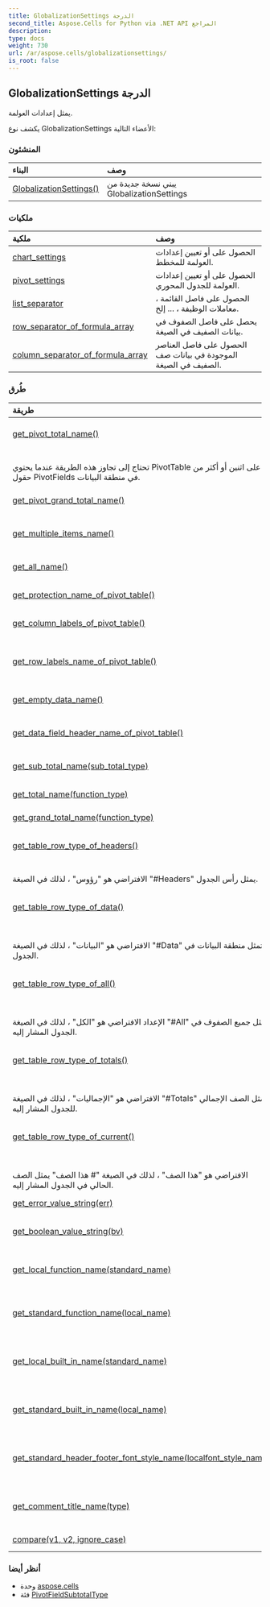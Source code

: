 ```yaml
---
title: GlobalizationSettings الدرجة
second_title: Aspose.Cells for Python via .NET API المراجع
description:
type: docs
weight: 730
url: /ar/aspose.cells/globalizationsettings/
is_root: false
---
```

##  GlobalizationSettings الدرجة
يمثل إعدادات العولمة.



يكشف نوع GlobalizationSettings الأعضاء التالية:

###  المنشئون
| البناء| وصف|
| :- | :- |
| [GlobalizationSettings()](/cells/python-net/ar/aspose.cells/globalizationsettings/__init__/#) | يبني نسخة جديدة من GlobalizationSettings|


###  ملكيات
| ملكية| وصف|
| :- | :- |
| [chart_settings](/cells/python-net/ar/aspose.cells/globalizationsettings/chart_settings) | الحصول على أو تعيين إعدادات العولمة للمخطط.|
| [pivot_settings](/cells/python-net/ar/aspose.cells/globalizationsettings/pivot_settings) | الحصول على أو تعيين إعدادات العولمة للجدول المحوري.|
| [list_separator](/cells/python-net/ar/aspose.cells/globalizationsettings/list_separator) | الحصول على فاصل القائمة ، معاملات الوظيفة ، ... إلخ.|
| [row_separator_of_formula_array](/cells/python-net/ar/aspose.cells/globalizationsettings/row_separator_of_formula_array) | يحصل على فاصل الصفوف في بيانات الصفيف في الصيغة.|
| [column_separator_of_formula_array](/cells/python-net/ar/aspose.cells/globalizationsettings/column_separator_of_formula_array) | الحصول على فاصل العناصر الموجودة في بيانات صف الصفيف في الصيغة.|


###  طُرق
| طريقة| وصف|
| :- | :- |
| [get_pivot_total_name()](/cells/python-net/ar/aspose.cells/globalizationsettings/get_pivot_total_name/#) | الحصول على اسم التسمية "الإجمالي" في PivotTable.<br/> تحتاج إلى تجاوز هذه الطريقة عندما يحتوي PivotTable على اثنين أو أكثر من حقول PivotFields في منطقة البيانات.|
| [get_pivot_grand_total_name()](/cells/python-net/ar/aspose.cells/globalizationsettings/get_pivot_grand_total_name/#) | الحصول على اسم تسمية "الإجمالي الكلي" في PivotTable.|
| [get_multiple_items_name()](/cells/python-net/ar/aspose.cells/globalizationsettings/get_multiple_items_name/#) | الحصول على اسم التسمية "(عناصر متعددة)" في PivotTable.|
| [get_all_name()](/cells/python-net/ar/aspose.cells/globalizationsettings/get_all_name/#) | الحصول على اسم التسمية "(الكل)" في PivotTable.|
| [get_protection_name_of_pivot_table()](/cells/python-net/ar/aspose.cells/globalizationsettings/get_protection_name_of_pivot_table/#) |الحصول على اسم الحماية في PivotTable.|
| [get_column_labels_of_pivot_table()](/cells/python-net/ar/aspose.cells/globalizationsettings/get_column_labels_of_pivot_table/#) | الحصول على اسم تسمية "تسميات الأعمدة" في PivotTable.|
| [get_row_labels_name_of_pivot_table()](/cells/python-net/ar/aspose.cells/globalizationsettings/get_row_labels_name_of_pivot_table/#) | الحصول على اسم التسمية "تسميات الصفوف" في PivotTable.|
| [get_empty_data_name()](/cells/python-net/ar/aspose.cells/globalizationsettings/get_empty_data_name/#) | الحصول على اسم التسمية "(فارغ)" في PivotTable.|
| [get_data_field_header_name_of_pivot_table()](/cells/python-net/ar/aspose.cells/globalizationsettings/get_data_field_header_name_of_pivot_table/#) | الحصول على اسم رأس حقل منطقة القيمة في PivotTable.|
| [get_sub_total_name(sub_total_type)](/cells/python-net/ar/aspose.cells/globalizationsettings/get_sub_total_name/#aspose.cells.pivot.PivotFieldSubtotalType) | الحصول على اسم النوع [PivotFieldSubtotalType](/cells/python-net/ar/aspose.cells.pivot/pivotfieldsubtotaltype) في PivotTable.|
| [get_total_name(function_type)](/cells/python-net/ar/aspose.cells/globalizationsettings/get_total_name/#ConsolidationFunction) | يحصل على الاسم الإجمالي للوظيفة.|
| [get_grand_total_name(function_type)](/cells/python-net/ar/aspose.cells/globalizationsettings/get_grand_total_name/#ConsolidationFunction) | يحصل على الاسم الإجمالي الكلي للوظيفة.|
| [get_table_row_type_of_headers()](/cells/python-net/ar/aspose.cells/globalizationsettings/get_table_row_type_of_headers/#) | الحصول على اسم نوع صفوف الجدول الذي يتكون من رأس الجدول.<br/> الافتراضي هو "رؤوس" ، لذلك في الصيغة "#Headers" يمثل رأس الجدول.|
| [get_table_row_type_of_data()](/cells/python-net/ar/aspose.cells/globalizationsettings/get_table_row_type_of_data/#) | الحصول على اسم نوع صفوف الجدول التي تتكون من منطقة البيانات للجدول المرجعي.<br/> الافتراضي هو "البيانات" ، لذلك في الصيغة "#Data" تمثل منطقة البيانات في الجدول.|
| [get_table_row_type_of_all()](/cells/python-net/ar/aspose.cells/globalizationsettings/get_table_row_type_of_all/#) | الحصول على اسم نوع صفوف الجدول الذي يتكون من كافة الصفوف في الجدول المرجعي.<br/>الإعداد الافتراضي هو "الكل" ، لذلك في الصيغة "#All" يمثل جميع الصفوف في الجدول المشار إليه.|
| [get_table_row_type_of_totals()](/cells/python-net/ar/aspose.cells/globalizationsettings/get_table_row_type_of_totals/#) | الحصول على اسم نوع صفوف الجدول الذي يتكون من الصف الإجمالي للجدول المشار إليه.<br/> الافتراضي هو "الإجماليات" ، لذلك في الصيغة "#Totals" تمثل الصف الإجمالي للجدول المشار إليه.|
| [get_table_row_type_of_current()](/cells/python-net/ar/aspose.cells/globalizationsettings/get_table_row_type_of_current/#) | الحصول على اسم نوع صفوف الجدول التي تتكون من الصف الحالي في الجدول المرجعي.<br/> الافتراضي هو "هذا الصف" ، لذلك في الصيغة "# هذا الصف" يمثل الصف الحالي في الجدول المشار إليه.|
| [get_error_value_string(err)](/cells/python-net/ar/aspose.cells/globalizationsettings/get_error_value_string/#str) | الحصول على قيمة سلسلة العرض لقيمة خطأ الخلية|
| [get_boolean_value_string(bv)](/cells/python-net/ar/aspose.cells/globalizationsettings/get_boolean_value_string/#bool) | الحصول على قيمة سلسلة العرض للقيمة المنطقية للخلية|
| [get_local_function_name(standard_name)](/cells/python-net/ar/aspose.cells/globalizationsettings/get_local_function_name/#str) | الحصول على اسم الوظيفة التابع للإعدادات المحلية وفقًا لاسم الوظيفة القياسي المحدد.|
| [get_standard_function_name(local_name)](/cells/python-net/ar/aspose.cells/globalizationsettings/get_standard_function_name/#str) | الحصول على اسم الوظيفة القياسي وفقًا لاسم الوظيفة المعتمد على الإعدادات المحلية.|
| [get_local_built_in_name(standard_name)](/cells/python-net/ar/aspose.cells/globalizationsettings/get_local_built_in_name/#str) | الحصول على النص المعتمد على الإعدادات المحلية للاسم المضمن وفقًا للنص القياسي المحدد.|
| [get_standard_built_in_name(local_name)](/cells/python-net/ar/aspose.cells/globalizationsettings/get_standard_built_in_name/#str) | الحصول على النص القياسي للاسم المضمن وفقًا للنص المعتمد على اللغة المعينة.|
| [get_standard_header_footer_font_style_name(localfont_style_name)](/cells/python-net/ar/aspose.cells/globalizationsettings/get_standard_header_footer_font_style_name/#str) |الحصول على اسم نمط الخط الإنجليزي القياسي (عادي ، غامق ، مائل) للرأس / التذييل وفقًا لاسم نمط الخط المحلي المحدد.|
| [get_comment_title_name(type)](/cells/python-net/ar/aspose.cells/globalizationsettings/get_comment_title_name/#aspose.cells.rendering.CommentTitleType) | الحصول على اسم عنوان التعليق المعتمد على الإعدادات المحلية وفقًا لنوع عنوان التعليق.|
| [compare(v1, v2, ignore_case)](/cells/python-net/ar/aspose.cells/globalizationsettings/compare/#str-str-bool) | يقارن قيمتي سلسلة وفقًا لقواعد ترتيب معينة.|



###  أنظر أيضا
* وحدة [aspose.cells](..)
* فئة [PivotFieldSubtotalType](/cells/python-net/ar/aspose.cells.pivot/pivotfieldsubtotaltype)
